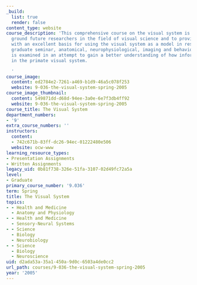 ```yaml
---
_build:
  list: true
  render: false
content_type: website
course_description: 'This comprehensive course on the visual system is designed to
  ground future researchers in the field of visual science and to provide scientists
  with an excellent basis for using the visual system as a model in research. In this
  graduate seminar, anatomical, neurophysiological, imaging and behavioral research
  is examined in an attempt to gain a better understanding of how information is processed
  in the primate visual system.

  '
course_image:
  content: ed2784e2-7261-a469-b1d9-46a5c078f253
  website: 9-036-the-visual-system-spring-2005
course_image_thumbnail:
  content: 549871dd-d68d-94ee-3a0e-6e7f3db4ff92
  website: 9-036-the-visual-system-spring-2005
course_title: The Visual System
department_numbers:
- '9'
extra_course_numbers: ''
instructors:
  content:
  - 742c671b-83ff-dc26-94ec-01222480e506
  website: ocw-www
learning_resource_types:
- Presentation Assignments
- Written Assignments
legacy_uid: 0b81f738-326e-51fa-3107-02d49fc72a5a
level:
- Graduate
primary_course_number: '9.036'
term: Spring
title: The Visual System
topics:
- - Health and Medicine
  - Anatomy and Physiology
- - Health and Medicine
  - Sensory-Neural Systems
- - Science
  - Biology
  - Neurobiology
- - Science
  - Biology
  - Neuroscience
uid: d2ada53a-35a1-450a-9d0c-6503a4de0cc2
url_path: courses/9-036-the-visual-system-spring-2005
year: '2005'
---
```


